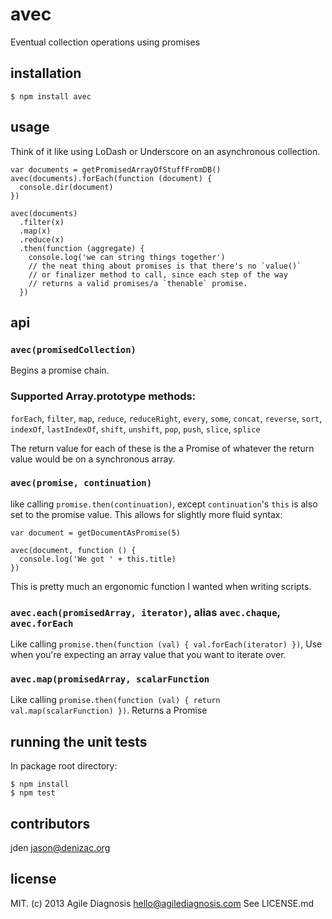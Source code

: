 # avec
Eventual collection operations using promises

## installation

    $ npm install avec

## usage

Think of it like using LoDash or Underscore on an asynchronous collection.

    var documents = getPromisedArrayOfStuffFromDB()
    avec(documents).forEach(function (document) {
      console.dir(document)
    })

    avec(documents)
      .filter(x)
      .map(x)
      .reduce(x)
      .then(function (aggregate) {
        console.log('we can string things together')
        // the neat thing about promises is that there's no `value()`
        // or finalizer method to call, since each step of the way
        // returns a valid promises/a `thenable` promise.
      })

## api

### `avec(promisedCollection)`

Begins a promise chain.

### Supported Array.prototype methods:

`forEach`, `filter`, `map`, `reduce`, `reduceRight`, `every`,
`some`, `concat`, `reverse`, `sort`, `indexOf`, `lastIndexOf`,
`shift`, `unshift`, `pop`, `push`, `slice`, `splice`

The return value for each of these is the a Promise of whatever the return value would be on a synchronous array.

### `avec(promise, continuation)`

like calling `promise.then(continuation)`, except `continuation`'s `this` is also set to the promise value. This allows for slightly more fluid syntax:

    var document = getDocumentAsPromise(5)

    avec(document, function () {
      console.log('We got ' + this.title)
    })

This is pretty much an ergonomic function I wanted when writing scripts.

### `avec.each(promisedArray, iterator)`, alias `avec.chaque`, `avec.forEach`

Like calling `promise.then(function (val) { val.forEach(iterator) })`, Use when you're expecting an array value that you want to iterate over.

### `avec.map(promisedArray, scalarFunction`

Like calling `promise.then(function (val) { return val.map(scalarFunction) })`. Returns a Promise<Array>

## running the unit tests

In package root directory:

    $ npm install
    $ npm test

## contributors

jden <jason@denizac.org>

## license

MIT. (c) 2013 Agile Diagnosis <hello@agilediagnosis.com> See LICENSE.md